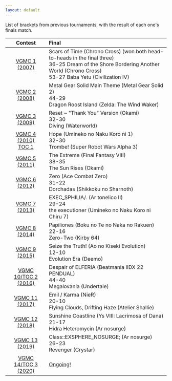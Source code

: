 ```yaml
---
layout: default
---
```


List of brackets from previous tournaments, with the result of each one's finals match.

 Contest | Final
:-------:|:-----
[VGMC 1 (2007)](http://www.bracketmaker.com/tlist.cfm?tid=229929) | Scars of Time (Chrono Cross) (won both head-to-heads in the final three)<br>36-25 Dream of the Shore Bordering Another World (Chrono Cross)<br>53-27 Baba Yetu (Civilization IV)
[VGMC 2 (2008)](http://www.bracketmaker.com/tlist.cfm?tid=276389) | Metal Gear Solid Main Theme (Metal Gear Solid 2)<br>44-29<br>Dragon Roost Island (Zelda: The Wind Waker)
[VGMC 3 (2009)](http://www.bracketmaker.com/tlist.cfm?tid=327002) | Reset ~ "Thank You" Version (Okami)<br>32-30<br>Diving (Waterworld)
[VGMC 4 (2010)](http://www.bracketmaker.com/tlist.cfm?tid=364957)<br>[TOC 1](http://www.bracketmaker.com/tmenu.cfm?tid=379471) | Hope (Umineko no Naku Koro ni 1)<br>32-30<br>Trombe! (Super Robot Wars Alpha 3)
[VGMC 5 (2011)](http://www.bracketmaker.com/tlist.cfm?tid=397610) | The Extreme (Final Fantasy VIII)<br>38-35<br>The Sun Rises (Okami)
[VGMC 6 (2012)](http://www.bracketmaker.com/tlist.cfm?tid=426428) | Zero (Ace Combat Zero)<br>31-22<br>Dorchadas (Shikkoku no Sharnoth)
[VGMC 7 (2013)](http://www.bracketmaker.com/tlist.cfm?tid=444450) | EXEC_SPHILIA/. (Ar tonelico II)<br>29-24<br>the executioner (Umineko no Naku Koro ni Chiru 7)
[VGMC 8 (2014)](http://www.bracketmaker.com/tmenu.cfm?tid=454368) | Papiliones (Boku no Te no Naka no Rakuen)<br>22-16<br>Zero-Two (Kirby 64)
[VGMC 9 (2015)](http://www.bracketmaker.com/tmenu.cfm?tid=459544) | Seize the Truth! (Ao no Kiseki Evolution)<br>12-10<br>Evolution Era (Deemo)
[VGMC 10/TOC 2 (2016)](http://www.bracketmaker.com/tmenu.cfm?tid=463073) | Despair of ELFERIA (Beatmania IIDX 22 PENDUAL)<br>44-40<br>Megalovania (Undertale)
[VGMC 11 (2017)](http://www.bracketmaker.com/tlist.cfm?tid=466312) | Emil / Karma (NieR)<br>20-10<br>Flying Clouds, Drifting Haze (Atelier Shallie)
[VGMC 12 (2018)](http://www.bracketmaker.com/tlist.cfm?tid=469506) | Sunshine Coastline (Ys VIII: Lacrimosa of Dana)<br>21-17<br>Hidra Heteromycin (Ar nosurge)
[VGMC 13 (2019)](http://www.bracketmaker.com/tlist.cfm?tid=471679) | Class::EXSPHERE_NOSURGE; (Ar nosurge)<br>26-23<br>Revenger (Crystar)
[VGMC 14/TOC 3 (2020)](http://www.bracketmaker.com/tlist.cfm?tid=473292) | [Ongoing!](https://gamefaqs.gamespot.com/boards/8-gamefaqs-contests?search=vgmc)